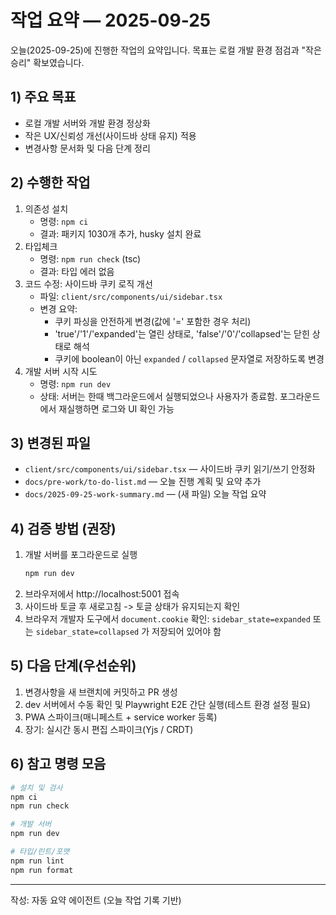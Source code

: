 # 작업 요약 — 2025-09-25

오늘(2025-09-25)에 진행한 작업의 요약입니다. 목표는 로컬 개발 환경 점검과 "작은 승리" 확보였습니다.

## 1) 주요 목표

- 로컬 개발 서버와 개발 환경 정상화
- 작은 UX/신뢰성 개선(사이드바 상태 유지) 적용
- 변경사항 문서화 및 다음 단계 정리

## 2) 수행한 작업

1. 의존성 설치
   - 명령: `npm ci`
   - 결과: 패키지 1030개 추가, husky 설치 완료
2. 타입체크
   - 명령: `npm run check` (tsc)
   - 결과: 타입 에러 없음
3. 코드 수정: 사이드바 쿠키 로직 개선
   - 파일: `client/src/components/ui/sidebar.tsx`
   - 변경 요약:
     - 쿠키 파싱을 안전하게 변경(값에 '=' 포함한 경우 처리)
     - 'true'/'1'/'expanded'는 열린 상태로, 'false'/'0'/'collapsed'는 닫힌 상태로 해석
     - 쿠키에 boolean이 아닌 `expanded` / `collapsed` 문자열로 저장하도록 변경
4. 개발 서버 시작 시도
   - 명령: `npm run dev`
   - 상태: 서버는 한때 백그라운드에서 실행되었으나 사용자가 종료함. 포그라운드에서 재실행하면 로그와 UI 확인 가능

## 3) 변경된 파일

- `client/src/components/ui/sidebar.tsx` — 사이드바 쿠키 읽기/쓰기 안정화
- `docs/pre-work/to-do-list.md` — 오늘 진행 계획 및 요약 추가
- `docs/2025-09-25-work-summary.md` — (새 파일) 오늘 작업 요약

## 4) 검증 방법 (권장)

1. 개발 서버를 포그라운드로 실행
   ```powershell
   npm run dev
   ```
2. 브라우저에서 http://localhost:5001 접속
3. 사이드바 토글 후 새로고침 -> 토글 상태가 유지되는지 확인
4. 브라우저 개발자 도구에서 `document.cookie` 확인: `sidebar_state=expanded` 또는 `sidebar_state=collapsed` 가 저장되어 있어야 함

## 5) 다음 단계(우선순위)

1. 변경사항을 새 브랜치에 커밋하고 PR 생성
2. dev 서버에서 수동 확인 및 Playwright E2E 간단 실행(테스트 환경 설정 필요)
3. PWA 스파이크(매니페스트 + service worker 등록)
4. 장기: 실시간 동시 편집 스파이크(Yjs / CRDT)

## 6) 참고 명령 모음

```powershell
# 설치 및 검사
npm ci
npm run check

# 개발 서버
npm run dev

# 타입/린트/포맷
npm run lint
npm run format
```

---

작성: 자동 요약 에이전트 (오늘 작업 기록 기반)

